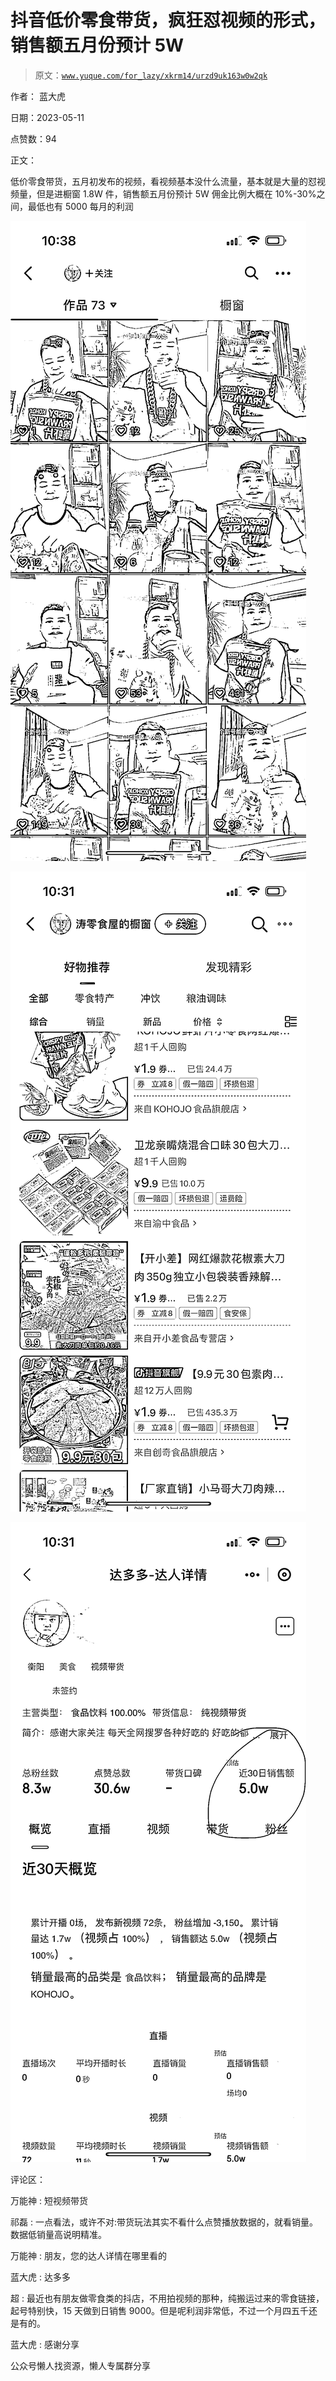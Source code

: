 # 抖音低价零食带货，疯狂怼视频的形式，销售额五月份预计 5W

> 原文：[`www.yuque.com/for_lazy/xkrm14/urzd9uk163w0w2qk`](https://www.yuque.com/for_lazy/xkrm14/urzd9uk163w0w2qk)



作者： 蓝大虎



日期：2023-05-11



点赞数：94



正文：



低价零食带货，五月初发布的视频，看视频基本没什么流量，基本就是大量的怼视频量，但是进橱窗 1.8W 件，销售额五月份预计 5W 佣金比例大概在 10%-30%之间，最低也有 5000 每月的利润



![](img/b20f2036ec2c18d55987100edc3b13b5.png)



![](img/ef2794b9594b680521d75a99631d18bc.png)



![](img/458711b0f51d5986678824b349f8c034.png)



评论区：



万能神 : 短视频带货



祁磊 : 一点看法，或许不对:带货玩法其实不看什么点赞播放数据的，就看销量。数据低销量高说明精准。



万能神 : 朋友，您的达人详情在哪里看的



蓝大虎 : 达多多



超 : 最近也有朋友做零食类的抖店，不用拍视频的那种，纯搬运过来的零食链接，起号特别快，15 天做到日销售 9000。但是呢利润非常低，不过一个月四五千还是有的。



蓝大虎 : 感谢分享



公众号懒人找资源，懒人专属群分享

